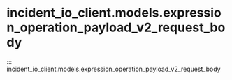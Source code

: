 # incident_io_client.models.expression_operation_payload_v2_request_body

::: incident_io_client.models.expression_operation_payload_v2_request_body